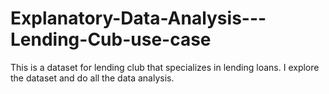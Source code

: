 # Explanatory-Data-Analysis---Lending-Cub-use-case
This is a dataset for lending club that specializes in lending loans. I explore the dataset and do all the data analysis. 
